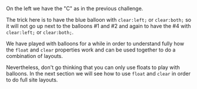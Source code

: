 On the left we have the "C" as in the previous challenge. 

The trick here is to have the blue balloon with `clear:left;` or `clear:both;` so it will not go up next to the balloons #1 and #2 and again to have the #4 with `clear:left;` or `clear:both;`.

We have played with balloons for a while in order to understand fully how the `float` and `clear` properties work and can be used together to do a combination of layouts.

Nevertheless, don't go thinking that you can only use floats to play with balloons. In the next section we will see how to use `float` and `clear` in order to do full site layouts.